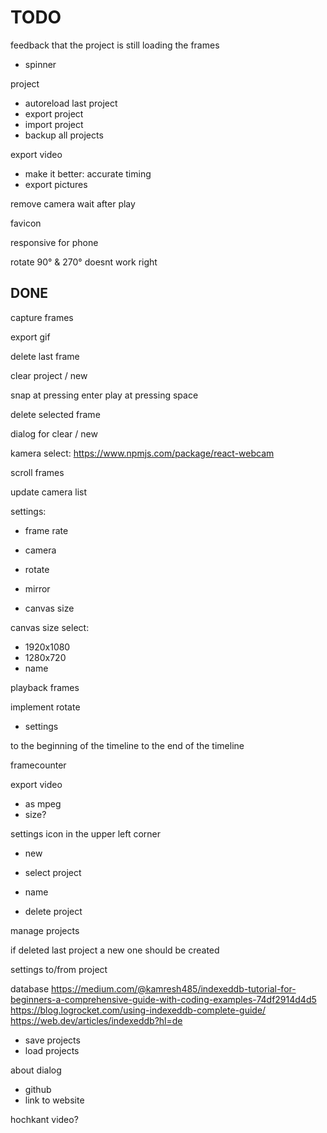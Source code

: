 # TODO

feedback that the project is still loading the frames

- spinner

project

- autoreload last project
- export project
- import project
- backup all projects

export video

- make it better: accurate timing
- export pictures

remove camera wait after play

favicon

responsive for phone

rotate 90° & 270° doesnt work right

## DONE

capture frames

export gif

delete last frame

clear project / new

snap at pressing enter
play at pressing space

delete selected frame

dialog for clear / new

kamera select:
<https://www.npmjs.com/package/react-webcam>

scroll frames

update camera list

settings:

- frame rate
- camera

- rotate
- mirror
- canvas size

canvas size select:

- 1920x1080
- 1280x720
- name

playback frames

implement rotate

- settings

to the beginning of the timeline
to the end of the timeline

framecounter

export video

- as mpeg
- size?

settings icon in the upper left corner

- new

- select project

- name

- delete project

manage projects


if deleted last project a new one should be created

settings to/from project

database
https://medium.com/@kamresh485/indexeddb-tutorial-for-beginners-a-comprehensive-guide-with-coding-examples-74df2914d4d5
https://blog.logrocket.com/using-indexeddb-complete-guide/
https://web.dev/articles/indexeddb?hl=de

- save projects
- load projects

about dialog

- github
- link to website

hochkant video?
